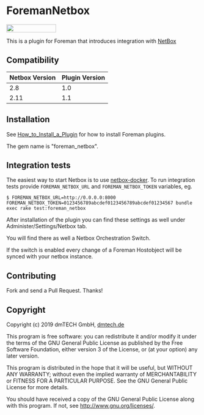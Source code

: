 # ForemanNetbox

[<img src="https://opensourcelogos.aws.dmtech.cloud/dmTECH_opensource_logo.svg" height="21" width="130">](https://www.dmtech.de/)

This is a plugin for Foreman that introduces integration with [NetBox](https://netbox.readthedocs.io)

## Compatibility

| Netbox Version | Plugin Version |
| -------------- | -------------- |
| 2.8            | 1.0            |
| 2.11           | 1.1            |

## Installation

See [How_to_Install_a_Plugin](https://theforeman.org/manuals/2.3/index.html#6.1InstallaPlugin)
for how to install Foreman plugins.

The gem name is "foreman_netbox".



## Integration tests

The easiest way to start Netbox is to use [netbox-docker](https://github.com/netbox-community/netbox-docker). To run integration tests provide `FOREMAN_NETBOX_URL` and `FOREMAN_NETBOX_TOKEN` variables, eg.

```
$ FOREMAN_NETBOX_URL=http://0.0.0.0:8000 FOREMAN_NETBOX_TOKEN=0123456789abcdef0123456789abcdef01234567 bundle exec rake test:foreman_netbox
```

After installation of the plugin you can find these settings as well under Administer/Settings/Netbox tab.

You will find there as well a Netbox Orchestration Switch.

If the switch is enabled every change of a Foreman Hostobject will be synced with your netbox instance.

## Contributing

Fork and send a Pull Request. Thanks!

## Copyright

Copyright (c) 2019 dmTECH GmbH, [dmtech.de](https://www.dmtech.de/)

This program is free software: you can redistribute it and/or modify
it under the terms of the GNU General Public License as published by
the Free Software Foundation, either version 3 of the License, or
(at your option) any later version.

This program is distributed in the hope that it will be useful,
but WITHOUT ANY WARRANTY; without even the implied warranty of
MERCHANTABILITY or FITNESS FOR A PARTICULAR PURPOSE.  See the
GNU General Public License for more details.

You should have received a copy of the GNU General Public License
along with this program.  If not, see <http://www.gnu.org/licenses/>.

